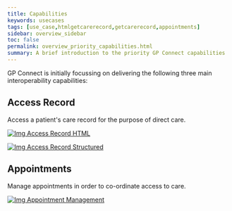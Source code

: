 ```yaml
---
title: Capabilities
keywords: usecases
tags: [use_case,htmlgetcarerecord,getcarerecord,appointments]
sidebar: overview_sidebar
toc: false
permalink: overview_priority_capabilities.html
summary: A brief introduction to the priority GP Connect capabilities
---
```



GP Connect is initially focussing on delivering the following three main interoperability capabilities:

## Access Record ##
Access a patient's care record for the purpose of direct care.

[![Img](images/overview/folder.png) Access Record HTML](accessrecord.html)

[![Img](images/overview/structured.png) Access Record Structured](accessrecord_structured.html)

## Appointments ##
Manage appointments in order to co-ordinate access to care.

[![Img](images/overview/calendar.png) Appointment Management](appointments.html)
